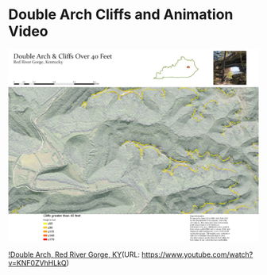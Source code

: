 # Double Arch Cliffs and Animation Video

![This map shows the cliffs surrounding Double Arch that are greater than 40 feet high.](Lab7.jpg)

[!Double Arch, Red River Gorge, KY](animation.jpg)(URL: https://www.youtube.com/watch?v=KNF0ZVhHLkQ)

